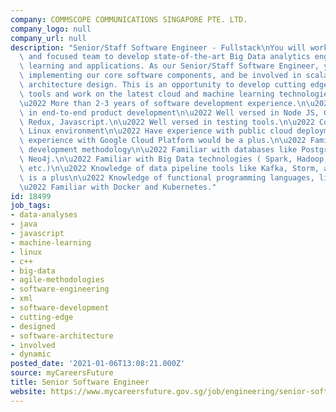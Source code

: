 ```yaml
---
company: COMMSCOPE COMMUNICATIONS SINGAPORE PTE. LTD.
company_logo: null
company_url: null
description: "Senior/Staff Software Engineer - Fullstack\nYou will work with a dynamic\
  \ and focused team to develop state-of-the-art Big Data analytics engine, machine\
  \ learning and applications. As our Senior/Staff Software Engineer, you will be\
  \ implementing our core software components, and be involved in scalable software\
  \ architecture design. This is an opportunity to develop cutting edge data analytics\
  \ tools and work on the latest cloud and machine learning technologies.\nRequirements:\n\
  \u2022 More than 2-3 years of software development experience.\n\u2022 Well versed\
  \ in end-to-end product development\n\u2022 Well versed in Node JS, GraphQL, React,\
  \ Redux, Javascript.\n\u2022 Well versed in testing tools.\n\u2022 Comfortable with\
  \ Linux environment\n\u2022 Have experience with public cloud deployments. Prior\
  \ experience with Google Cloud Platform would be a plus.\n\u2022 Familiar with agile\
  \ development methodology\n\u2022 Familiar with databases like Postgres, Druid,\
  \ Neo4j.\n\u2022 Familiar with Big Data technologies ( Spark, Hadoop, Ignite, Parquet\
  \ etc.)\n\u2022 Knowledge of data pipeline tools like Kafka, Storm, and Spark Streaming\
  \ is a plus\n\u2022 Knowledge of functional programming languages, like Scala.\n\
  \u2022 Familiar with Docker and Kubernetes."
id: 18499
job_tags:
- data-analyses
- java
- javascript
- machine-learning
- linux
- c++
- big-data
- agile-methodologies
- software-engineering
- xml
- software-development
- cutting-edge
- designed
- software-architecture
- involved
- dynamic
posted_date: '2021-01-06T13:08:21.000Z'
source: myCareersFuture
title: Senior Software Engineer
website: https://www.mycareersfuture.gov.sg/job/engineering/senior-software-engineer-commscope-communications-singapore-3eed9d4332a07c653f351a640c75bb81
---
```

